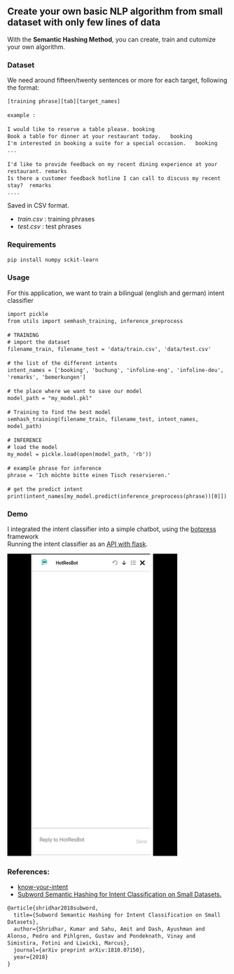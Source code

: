 ## Create your own basic NLP algorithm from small dataset with only few lines of data

With the **Semantic Hashing Method**, you can create, train and cutomize your own algorithm.

### Dataset
We need around fifteen/twenty sentences or more for each target, following the format:

``` 
[training phrase][tab][target_names]

example :

I would like to reserve a table please. booking
Book a table for dinner at your restaurant today.	booking
I'm interested in booking a suite for a special occasion.	booking
...

I'd like to provide feedback on my recent dining experience at your restaurant.	remarks
Is there a customer feedback hotline I can call to discuss my recent stay?	remarks
....
``` 

Saved in CSV format.

- *train.csv* : training phrases
- *test.csv* : test phrases

### Requirements
```
pip install numpy sckit-learn
``` 

### Usage

For this application, we want to train a bilingual (english and german) intent classifier
``` 
import pickle
from utils import semhash_training, inference_preprocess

# TRAINING
# import the dataset
filename_train, filename_test = 'data/train.csv', 'data/test.csv'

# the list of the different intents
intent_names = ['booking', 'buchung', 'infoline-eng', 'infoline-deu', 'remarks', 'bemerkungen']

# the place where we want to save our model
model_path = "my_model.pkl"

# Training to find the best model
semhash_training(filename_train, filename_test, intent_names, model_path)

# INFERENCE
# load the model
my_model = pickle.load(open(model_path, 'rb'))

# example phrase for inference
phrase = 'Ich möchte bitte einen Tisch reservieren.'

# get the predict intent
print(intent_names[my_model.predict(inference_preprocess(phrase))[0]])
``` 

### Demo
I integrated the intent classifier into a simple chatbot, using the [botpress](https://botpress.com/docs/) framework\
Running the intent classifier as an [API with flask](https://github.com/mzmpiononz/Simple-NLP-Algo-from-Small-Dataset-with-Semhash-method/blob/main/server.py).

![](https://github.com/mzmpiononz/Simple-NLP-Algo-from-Small-Dataset-with-Semhash-method/blob/main/hotresbot.gif)

### References:
- [know-your-intent](https://github.com/kumar-shridhar/Know-Your-Intent/tree/master)
- [Subword Semantic Hashing for Intent Classification on Small Datasets.](https://arxiv.org/abs/1810.07150)
``` 
@article{shridhar2018subword,
  title={Subword Semantic Hashing for Intent Classification on Small Datasets},
  author={Shridhar, Kumar and Sahu, Amit and Dash, Ayushman and Alonso, Pedro and Pihlgren, Gustav and Pondeknath, Vinay and Simistira, Fotini and Liwicki, Marcus},
  journal={arXiv preprint arXiv:1810.07150},
  year={2018}
}
``` 
